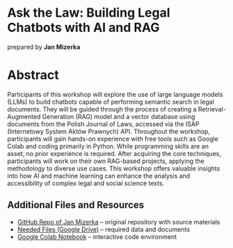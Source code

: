# Ask the Law: Building Legal Chatbots with AI and RAG

prepared by **Jan Mizerka**

# Abstract
Participants of this workshop will explore the use of large language models (LLMs) to build chatbots capable of performing semantic search in legal documents. They will be guided through the process of creating a Retrieval-Augmented Generation (RAG) model and a vector database using documents from the Polish Journal of Laws, accessed via the ISAP (Internetowy System Aktów Prawnych) API. Throughout the workshop, participants will gain hands-on experience with free tools such as Google Colab and coding primarily in Python. While programming skills are an asset, no prior experience is required. After acquiring the core techniques, participants will work on their own RAG-based projects, applying the methodology to diverse use cases. This workshop offers valuable insights into how AI and machine learning can enhance the analysis and accessibility of complex legal and social science texts.

## Additional Files and Resources

- [GitHub Repo of Jan Mizerka](https://github.com/SICSS-AMULaw/rag_workshop) – original repository with source materials  
- [Needed Files (Google Drive)](https://drive.google.com/drive/folders/1zc-eWI75mCHcEABmZ3TZEz1kt7z4AmKL?usp=share_link) – required data and documents  
- [Google Colab Notebook](https://colab.research.google.com/drive/1B67uJdyqTF3EW_2g-7BVD34rLXOkTC0Z?usp=sharing) – interactive code environment
